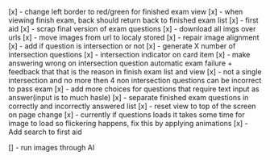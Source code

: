 [x] - change left border to red/green for finished exam view
[x] - when viewing finish exam, back should return back to finished exam list
[x] - first aid
[x] - scrap final version of exam questions
[x] - download all imgs over urls
[x] - move images from url to localy stored
[x] - repair image alignment
[x] - add if question is intersection or not
[x] - generate X number of intersection questions
[x] - intersection indicator on card item
[x] - make answering wrong on intersection question automatic exam failure + feedback that that is the reason in finish exam list and view
[x] - not a single intersection and no more then 4 non intersection questions can be incorrect to pass exam
[x] - add more choices for questions that require text input as answer(input is to much hasle)
[x] - separate finished exam questions in correctly and incorrectly answered list 
[x] - reset view to top of the screen on page change
[x] - currently if questions loads it takes some time for image to load so flickering happens, fix this by applying animations
[x]  - Add search to first aid

[]  - run images through AI